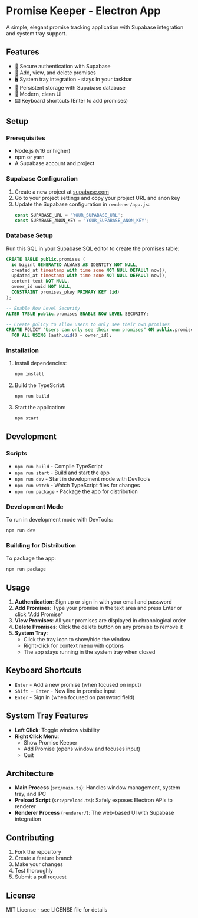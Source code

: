 # Promise Keeper - Electron App

A simple, elegant promise tracking application with Supabase integration and system tray support.

## Features

- 🔐 Secure authentication with Supabase
- 📝 Add, view, and delete promises
- 🖥️ System tray integration - stays in your taskbar
- 💾 Persistent storage with Supabase database
- 🎨 Modern, clean UI
- ⌨️ Keyboard shortcuts (Enter to add promises)

## Setup

### Prerequisites

- Node.js (v16 or higher)
- npm or yarn
- A Supabase account and project

### Supabase Configuration

1. Create a new project at [supabase.com](https://supabase.com)
2. Go to your project settings and copy your project URL and anon key
3. Update the Supabase configuration in `renderer/app.js`:
   ```javascript
   const SUPABASE_URL = 'YOUR_SUPABASE_URL';
   const SUPABASE_ANON_KEY = 'YOUR_SUPABASE_ANON_KEY';
   ```

### Database Setup

Run this SQL in your Supabase SQL editor to create the promises table:

```sql
CREATE TABLE public.promises (
  id bigint GENERATED ALWAYS AS IDENTITY NOT NULL,
  created_at timestamp with time zone NOT NULL DEFAULT now(),
  updated_at timestamp with time zone NOT NULL DEFAULT now(),
  content text NOT NULL,
  owner_id uuid NOT NULL,
  CONSTRAINT promises_pkey PRIMARY KEY (id)
);

-- Enable Row Level Security
ALTER TABLE public.promises ENABLE ROW LEVEL SECURITY;

-- Create policy to allow users to only see their own promises
CREATE POLICY "Users can only see their own promises" ON public.promises
  FOR ALL USING (auth.uid() = owner_id);
```

### Installation

1. Install dependencies:
   ```bash
   npm install
   ```

2. Build the TypeScript:
   ```bash
   npm run build
   ```

3. Start the application:
   ```bash
   npm start
   ```

## Development

### Scripts

- `npm run build` - Compile TypeScript
- `npm run start` - Build and start the app
- `npm run dev` - Start in development mode with DevTools
- `npm run watch` - Watch TypeScript files for changes
- `npm run package` - Package the app for distribution

### Development Mode

To run in development mode with DevTools:

```bash
npm run dev
```

### Building for Distribution

To package the app:

```bash
npm run package
```

## Usage

1. **Authentication**: Sign up or sign in with your email and password
2. **Add Promises**: Type your promise in the text area and press Enter or click "Add Promise"
3. **View Promises**: All your promises are displayed in chronological order
4. **Delete Promises**: Click the delete button on any promise to remove it
5. **System Tray**: 
   - Click the tray icon to show/hide the window
   - Right-click for context menu with options
   - The app stays running in the system tray when closed

## Keyboard Shortcuts

- `Enter` - Add a new promise (when focused on input)
- `Shift + Enter` - New line in promise input
- `Enter` - Sign in (when focused on password field)

## System Tray Features

- **Left Click**: Toggle window visibility
- **Right Click Menu**:
  - Show Promise Keeper
  - Add Promise (opens window and focuses input)
  - Quit

## Architecture

- **Main Process** (`src/main.ts`): Handles window management, system tray, and IPC
- **Preload Script** (`src/preload.ts`): Safely exposes Electron APIs to renderer
- **Renderer Process** (`renderer/`): The web-based UI with Supabase integration

## Contributing

1. Fork the repository
2. Create a feature branch
3. Make your changes
4. Test thoroughly
5. Submit a pull request

## License

MIT License - see LICENSE file for details 